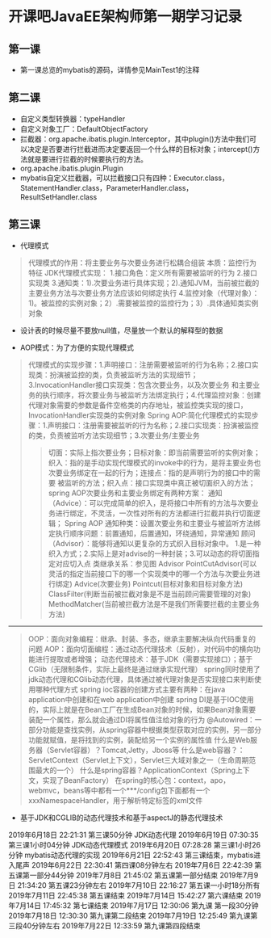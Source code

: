 # 开课吧JavaEE架构师第一期学习记录

## 第一课
- 第一课总览的mybatis的源码，详情参见MainTest1的注释

## 第二课
- 自定义类型转换器：typeHandler
- 自定义对象工厂：DefaultObjectFactory
- 拦截器：org.apache.ibatis.plugin.Interceptor，其中plugin()方法中我们可以决定是否要进行拦截进而决定要返回一个什么样的目标对象；intercept()方法就是要进行拦截的时候要执行的方法。
- org.apache.ibatis.plugin.Plugin
- mybatis自定义拦截器，可以拦截接口只有四种：Executor.class，StatementHandler.class，ParameterHandler.class，ResultSetHandler.class

## 第三课
- 代理模式
> 代理模式的作用：将主要业务与次要业务进行松耦合组装
本质：监控行为特征
JDK代理模式实现：
    1.接口角色：定义所有需要被监听的行为
    2.接口实现类
    3.通知类：1).次要业务进行具体实现；2).通知JVM，当前被拦截的主要业务方法与次要业务方法应该如何绑定执行
    4.监控对象（代理对象）：1)。被监控的实例对象；2）.需要被监控的监控行为；3）.具体通知类实例对象

- 设计表的时候尽量不要放null值，尽量放一个默认的解释型的数据

- AOP模式：为了方便的实现代理模式
> 代理模式的实现步骤：1.声明接口：注册需要被监听的行为名称；2.接口实现类：扮演被监控的类，负责被监听方法的实现细节；3.InvocationHandler接口实现类：包含次要业务，以及次要业务
和主要业务的执行顺序，将次要业务与被监听方法绑定执行；4.代理监控对象：创建代理对象需要的参数是备件空格类的内存地址，被监控类实现的接口，InvocationHandler实现类的实例对象
Spring AOP:简化代理模式的实现步骤：1.声明接口：注册需要被监听的行为名称；2.接口实现类：扮演被监控的类，负责被监听方法实现细节；3.次要业务/主要业务
>> 切面：实际上指次要业务；目标对象：即当前需要监听的实例对象；织入：指的是手动实现代理模式的invoke中的行为，是将主要业务也次要业务绑定在一起的行为；连接点：指的是声明行为的接口中的需要
被监听的方法；织入点：接口实现类中真正被切面织入的方法；
spring AOP次要业务和主要业务绑定有两种方案：
通知（Advice）：可以完成简单的织入，是将接口中所有的方法与次要业务进行绑定，不灵活，一次性对所有的方法都进行拦截并执行切面逻辑；
    Spring AOP 通知种类：设置次要业务和主要业与被监听方法绑定执行顺序问题：前置通知，后置通知，环绕通知，异常通知
顾问（Advisor）：能够将通知以更复杂的方式织入目标对象中。
    1.是一种织入方式；2.实际上是对advise的一种封装；3.可以动态的将切面指定对应切入点
    类继承关系：参见图 Advisor PointCutAdvisor(可以灵活的指定当前接口下的哪一个实现类中的哪一个方法与次要业务进行绑定) Advice(次要业务) Pointcut(目标对象和目标对象方法) ClassFilter(判断当前被拦截对象是不是当前顾问需要管理的对象) 
    MethodMatcher(当前被拦截方法是不是我们所需要拦截的主要业务方法)
----
> OOP：面向对象编程：继承、封装、多态，继承主要解决纵向代码重复的问题
AOP：面向切面编程：通过动态代理技术（反射），对代码中的横向功能进行提取或者增强；
动态代理技术：基于JDK（需要实现接口）；基于CGlib（无限制条件，实际上最终是通过继承实现代理）
spring同时使用了jdk动态代理和CGlib动态代理，具体通过被代理对象是否实现接口来判断使用哪种代理方式
spring ioc容器的创建方式主要有两种：在java application中创建和在web application中创建
spring DI是基于IOC使用的，实际上就是在Bean工厂在生成Bean对象的时候，如果Bean对象需要装配一个属性，那么就会通过DI将属性值注给对象的行为
@Autowired：一部分功能是查找实例，从spring容器中根据类型获取对应的实例，另一部分功能就赋值，是将找到的实例，装配给另一个实例的属性值
什么是Web服务器（Servlet容器）？Tomcat,Jetty，Jboss等
什么是web容器？：ServletContext（Servlet上下文），Servlet三大域对象之一（生命周期范围最大的一个）
什么是spring容器？ApplicationContext（Spring上下文，实现了BeanFactory）
在spring的核心包：context，apo，webmvc，beans等中都有一个***/config包下面都有一个xxxNamespaceHandler，用于解析特定标签的xml文件

- 基于JDK和CGLIB的动态代理技术和基于aspectJ的静态代理技术



2019年6月18日 22:21:31 第三课50分钟 JDK动态代理
2019年6月19日 07:30:35 第三课1小时04分钟 JDK动态代理模式
2019年6月20日 07:28:28 第三课1小时26分钟 mybatis动态代理的实现
2019年6月21日 22:52:43 第三课结束，mybatis进入尾声
2019年6月22日 22:30:41 第四课08分钟左右
2019年7月6日 22:42:39 第五课第一部分44分钟
2019年7月8日 21:45:02 第五课第一部分结束
2019年7月9日 21:34:20 第五课23分钟左右
2019年7月10日 22:16:27 第五课一小时18分所有
2019年7月11日 22:45:38 第五课结束
2019年7月14日 15:42:27 第六课结束
2019年7月14日 17:45:32 第七课结束
2019年7月17日 12:30:06 第九课 第一段30分钟
2019年7月18日 12:30:30 第九课第二段结束
2019年7月19日 12:25:49 第九课第三段40分钟左右
2019年7月22日 12:33:59 第九课第四段结束
